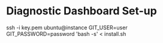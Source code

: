 Diagnostic Dashboard Set-up
===========================

ssh -i key.pem ubuntu@instance GIT_USER=user GIT_PASSWORD=password 'bash -s' < install.sh
